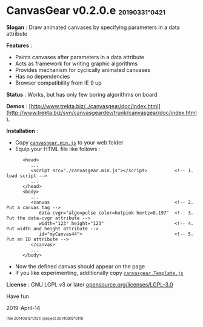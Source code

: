 # CanvasGear v0.2.0.e <sup><sub><sub>20190331°0421</sub></sub></sup>

**Slogan** : Draw animated canvases by specifying parameters in a data attribute

**Features** :
- Paints canvases after parameters in a data attribute
- Acts as framework for writing graphic algorithms
- Provides mechanism for cyclically animated canvases
- Has no dependencies
- Browser compatibility from IE 9 up

**Status** : Works, but has only few boring algorithms on board

**Demos** : [http://www.trekta.biz/../canvasgear/doc/index.html](http://www.trekta.biz/svn/canvasgeardev/trunk/canvasgear/doc/index.html).

**Installation** :
- Copy [`canvasgear.min.js`](./canvasgear.min.js) to your web folder
- Equip your HTML file like follows :
```
      <head>
         ...
         <script src="./canvasgear.min.js"></script>          <!-- 1. load script -->
         ...
      </head>
      <body>
         ...
         <canvas                                              <!-- 2. Put a canvas tag -->
            data-cvgr="algo=pulse color=hotpink hertz=0.197"  <!-- 3. Put the data-cvgr attribute -->
            width="123" height="123"                          <!-- 4. Put width and height attribute -->
            id="myCanvas44">                                  <!-- 5. Put an ID attribute -->
         </canvas>
         ...
      </body>
```
- Now the defined canvas should appear on the page
- If you like experimenting, additionally copy [`canvasgear.Template.js`](./canvasgear.Template.js)

**License** : GNU LGPL v3 or later [opensource.org/licenses/LGPL-3.0](https://opensource.org/licenses/LGPL-3.0)

Have fun

2019-April-14

<sup><sub>(file 20140815°0121) (project 20140815°0111)</sub></sup>
